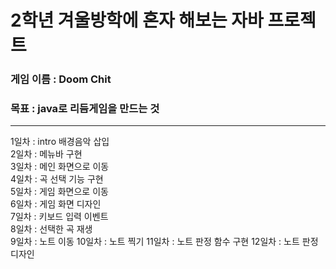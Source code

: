 # 2학년 겨울방학에 혼자 해보는 자바 프로젝트
### 게임 이름 : Doom Chit
### 목표 : java로 리듬게임을 만드는 것
-------------------------------------------------
1일차 : intro 배경음악 삽입  
2일차 : 메뉴바 구현  
3일차 : 메인 화면으로 이동  
4일차 : 곡 선택 기능 구현  
5일차 : 게임 화면으로 이동  
6일차 : 게임 화면 디자인  
7일차 : 키보드 입력 이벤트  
8일차 : 선택한 곡 재생  
9일차 : 노트 이동 
10일차 : 노트 찍기
11일차 : 노트 판정 함수 구현
12일차 : 노트 판정 디자인
